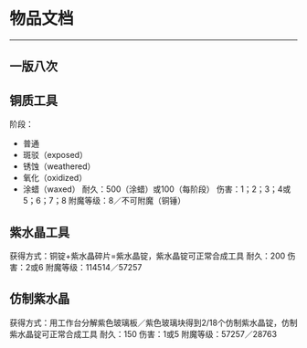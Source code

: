 # 物品文档
---
一版八次
---

## 铜质工具

阶段：
- 普通
- 斑驳（exposed）
- 锈蚀（weathered）
- 氧化（oxidized）
- 涂蜡（waxed）
耐久：500（涂蜡）或100（每阶段）
伤害：1；2；3；4或5；6；7；8
附魔等级：8／不可附魔（铜锤）

## 紫水晶工具

获得方式：铜锭+紫水晶碎片=紫水晶锭，紫水晶锭可正常合成工具
耐久：200
伤害：2或6
附魔等级：114514／57257

## 仿制紫水晶

获得方式：用工作台分解紫色玻璃板／紫色玻璃块得到2/18个仿制紫水晶锭，仿制紫水晶锭可正常合成工具
耐久：150
伤害：1或5
附魔等级：57257／28763